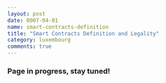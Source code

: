 ```yaml
---
layout: post
date: 0007-04-01
name: smart-contracts-definition
title: "Smart Contracts Definition and Legality"
category: luxembourg
comments: true
---
```


### Page in progress, stay tuned!
